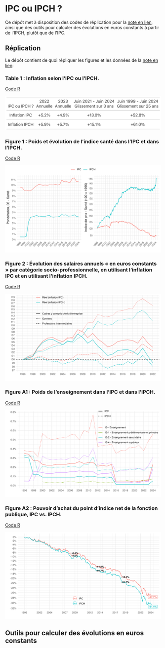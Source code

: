 # IPC ou IPCH ?

Ce dépôt met à disposition des codes de réplication pour la [note en lien](https://fgeerolf.com/IPC-ou-IPCH.pdf), ainsi que des outils pour calculer des évolutions en euros constants à partir de l'IPCH, plutôt que de l'IPC.

## Réplication

Le dépôt contient de quoi répliquer les figures et les données de la [note en lien](https://fgeerolf.com/IPC-ou-IPCH.pdf):

### Table 1 : Inflation selon l’IPC ou l’IPCH.

[Code R](table1.R)

![Table 1](table1.png)

### Figure 1 : Poids et évolution de l’indice santé dans l’IPC et dans l’IPCH.

[Code R](figure1.R)

![Figure 1](figure1.png)

### Figure 2 : Évolution des salaires annuels « en euros constants » par catégorie socio-professionnelle, en utilisant l’inflation IPC et en utilisant l’inflation IPCH.

[Code R](figure2.R)

![Figure 2](figure2.png)

### Figure A1 : Poids de l’enseignement dans l’IPC et dans l’IPCH.

[Code R](figureA1.R)

![FigureA1](figureA1.png)

### Figure A2 : Pouvoir d’achat du point d’indice net de la fonction publique, IPC vs. IPCH.

[Code R](figureA2.R)

![FigureA2](figureA2.png)

## Outils pour calculer des évolutions en euros constants

